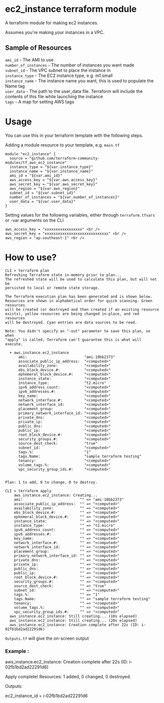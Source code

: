# ec2_instance terraform module

A terraform module for making ec2 instances.

Assumes you're making your instances in a VPC.

## Sample of Resources
`ami_id` - The AMI to use<br />
`number_of_instances` - The number of instances you want made<br />
`subnet_id` - The VPC subnet to place the instance in<br />
`instance_type` - The EC2 instance type, e.g. m1.small<br />
`instance_name` - The instance name you want, this is used to populate the Name tag<br />
`user_data` - The path to the user_data file. Terraform will include the contents of this file while launching the instance<br />
`tags` - A map for setting AWS tags<br /> 

# Usage

You can use this in your terraform template with the following steps.

Adding a module resource to your template, e.g. `main.tf`

    module "ec2_instance" {
      source = "github.com/terraform-community-modules/tf_aws_ec2_instance"
      instance_type = "${var.instance_type}"
      instance_name = "${var.instance_name}"
      ami_id = "${var.ami_id}"
      aws_access_key = "${var.aws_access_key}"
      aws_secret_key = "${var.aws_secret_key}"
      aws_region = "${var.aws_region}"
      subnet_id = "${var.subnet_id}"
      number_of_instances = "${var.number_of_instances}"
      user_data = "${var.user_data}"
    }

Setting values for the following variables, either through `terraform.tfvars` or -var arguments on the CLI<br />
      
    aws_access_key = "xxxxxxxxxxxxxxxxx" <br /> 
    aws_secret_key = "xxxxxxxxxxxxxxxxxxxxxxxxxxxxx" <br /> 
    aws_region = "ap-southeast-1" <br /> 


# How to use?

    CLI > terraform plan
    Refreshing Terraform state in-memory prior to plan...
    The refreshed state will be used to calculate this plan, but will not be
    persisted to local or remote state storage.

    The Terraform execution plan has been generated and is shown below.
    Resources are shown in alphabetical order for quick scanning. Green resources
    will be created (or destroyed and then created if an existing resource
    exists), yellow resources are being changed in-place, and red resources
    will be destroyed. Cyan entries are data sources to be read.

    Note: You didn't specify an "-out" parameter to save this plan, so when
    "apply" is called, Terraform can't guarantee this is what will execute.

      + aws_instance.ec2_instance
          ami:                          "ami-10bb2373"
          associate_public_ip_address:  "<computed>"
          availability_zone:            "<computed>"
          ebs_block_device.#:           "<computed>"
          ephemeral_block_device.#:     "<computed>"
          instance_state:               "<computed>"
          instance_type:                "t2.micro"
          ipv6_address_count:           "<computed>"
          ipv6_addresses.#:             "<computed>"
          key_name:                     "<computed>"
          network_interface.#:          "<computed>"
          network_interface_id:         "<computed>"
          placement_group:              "<computed>"
          primary_network_interface_id: "<computed>"
          private_dns:                  "<computed>"
          private_ip:                   "<computed>"
          public_dns:                   "<computed>"
          public_ip:                    "<computed>"
          root_block_device.#:          "<computed>"
          security_groups.#:            "<computed>"
          source_dest_check:            "true"
          subnet_id:                    "<computed>"
          tags.%:                       "1"
          tags.Name:                    "sample terraform testing"
          tenancy:                      "<computed>"
          volume_tags.%:                "<computed>"
          vpc_security_group_ids.#:     "<computed>"


    Plan: 1 to add, 0 to change, 0 to destroy.

    CLI > terraform apply
        aws_instance.ec2_instance: Creating...
        ami:                          "" => "ami-10bb2373"
        associate_public_ip_address:  "" => "<computed>"
        availability_zone:            "" => "<computed>"
        ebs_block_device.#:           "" => "<computed>"
        ephemeral_block_device.#:     "" => "<computed>"
        instance_state:               "" => "<computed>"
        instance_type:                "" => "t2.micro"
        ipv6_address_count:           "" => "<computed>"
        ipv6_addresses.#:             "" => "<computed>"
        key_name:                     "" => "<computed>"
        network_interface.#:          "" => "<computed>"
        network_interface_id:         "" => "<computed>"
        placement_group:              "" => "<computed>"
        primary_network_interface_id: "" => "<computed>"
        private_dns:                  "" => "<computed>"
        private_ip:                   "" => "<computed>"
        public_dns:                   "" => "<computed>"
        public_ip:                    "" => "<computed>"
        root_block_device.#:          "" => "<computed>"
        security_groups.#:            "" => "<computed>"
        source_dest_check:            "" => "true"
        subnet_id:                    "" => "<computed>"
        tags.%:                       "" => "1"
        tags.Name:                    "" => "sample terraform testing"
        tenancy:                      "" => "<computed>"
        volume_tags.%:                "" => "<computed>"
        vpc_security_group_ids.#:     "" => "<computed>"
      aws_instance.ec2_instance: Still creating... (10s elapsed)
      aws_instance.ec2_instance: Still creating... (20s elapsed)
      aws_instance.ec2_instance: Creation complete after 22s (ID: i-02fb1bd2ad22291d6)
  

`Outputs.tf` will give the on-screen output

### Example : 

aws_instance.ec2_instance: Creation complete after 22s (ID: i-02fb1bd2ad22291d6)

Apply complete! Resources: 1 added, 0 changed, 0 destroyed.

Outputs:

ec2_instance_id = i-02fb1bd2ad22291d6
